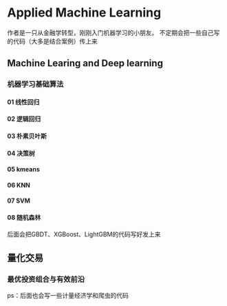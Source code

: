 Applied Machine Learning
===
作者是一只从金融学转型，刚刚入门机器学习的小朋友。
不定期会把一些自己写的代码（大多是结合案例）传上来

## Machine Learing and Deep learning
### 机器学习基础算法 
#### 01 线性回归
#### 02 逻辑回归
#### 03 朴素贝叶斯
#### 04 决策树
#### 05 kmeans
#### 06 KNN
#### 07 SVM
#### 08 随机森林
后面会把GBDT、XGBoost、LightGBM的代码写好发上来

## 量化交易
### 最优投资组合与有效前沿

ps：后面也会写一些计量经济学和爬虫的代码
